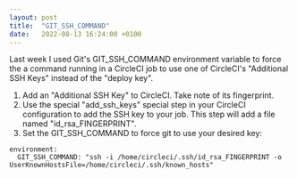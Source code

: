 ```yaml
---
layout: post
title:  "GIT_SSH_COMMAND"
date:   2022-08-13 16:24:00 +0100
---
```


Last week I used Git's GIT_SSH_COMMAND environment variable to force the a command running in a CircleCI job to use one of CircleCI's  "Additional SSH Keys" instead of the "deploy key".

1. Add an "Additional SSH Key" to CircleCI. Take note of its fingerprint.
2. Use the special "add_ssh_keys" special step in your CircleCI configuration to add the SSH key to your job. This step will add a file named "id_rsa_FINGERPRINT".
3. Set the GIT_SSH_COMMAND to force git to use your desired key:

<pre>
<code>environment:
  GIT_SSH_COMMAND: "ssh -i /home/circleci/.ssh/id_rsa_FINGERPRINT -o UserKnownHostsFile=/home/circleci/.ssh/known_hosts"
</code>
</pre>